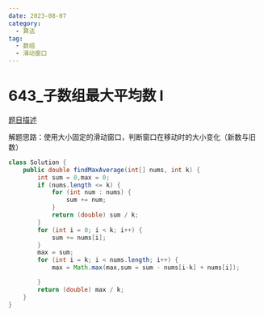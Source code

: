 ```yaml
---
date: 2023-08-07
category: 
  - 算法
tag: 
  - 数组
  - 滑动窗口
---
```


# 643_子数组最大平均数 I



<Badge text="简单" type="tip" vertical="middle" />

[题目描述](https://leetcode.cn/problems/maximum-average-subarray-i/)


解题思路：使用大小固定的滑动窗口，判断窗口在移动时的大小变化（新数与旧数）


```java
class Solution {
    public double findMaxAverage(int[] nums, int k) {
        int sum = 0,max = 0;
        if (nums.length <= k) {
            for (int num : nums) {
                sum += num;
            }
            return (double) sum / k;
        }
        for (int i = 0; i < k; i++) {
            sum += nums[i];
        }
        max = sum;
        for (int i = k; i < nums.length; i++) {
            max = Math.max(max,sum = sum - nums[i-k] + nums[i]);

        }
        return (double) max / k;
    }
}
```